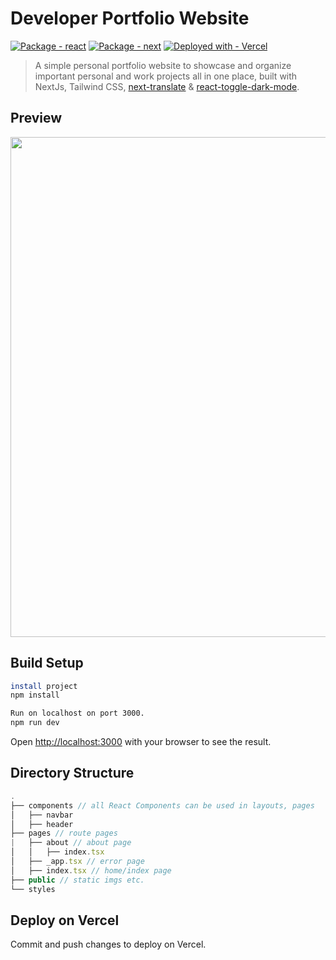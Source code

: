 # Developer Portfolio Website
[![Package - react](https://img.shields.io/github/package-json/dependency-version/plutach/portfolio/react?color=blue)](https://www.npmjs.com/package/react)
[![Package - next](https://img.shields.io/github/package-json/dependency-version/plutach/portfolio/next?color=blue)](https://www.npmjs.com/package/next)
[![Deployed with - Vercel](https://img.shields.io/badge/Deployed_with-Vercel-black)](https://)

> A simple personal portfolio website to showcase and organize important personal and work projects all in one place, built with NextJs, Tailwind CSS, [next-translate](https://github.com/aralroca/next-translate) & [react-toggle-dark-mode](https://www.npmjs.com/package/react-toggle-dark-mode).

## Preview
<img src="/public/preview.png" width="800"/>

## Build Setup
```bash
install project
npm install

Run on localhost on port 3000.
npm run dev
```
Open [http://localhost:3000](http://localhost:3000) with your browser to see the result.

## Directory Structure
```js
.
├── components // all React Components can be used in layouts, pages
│   ├── navbar
│   ├── header
├── pages // route pages
|   ├── about // about page
│   │   ├── index.tsx
│   ├── _app.tsx // error page
│   ├── index.tsx // home/index page
├── public // static imgs etc.
└── styles
```

## Deploy on Vercel
Commit and push changes to deploy on Vercel.
